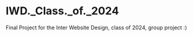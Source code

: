 # IWD._Class._of._2024
Final Project for the Inter Website Design, class of 2024, group project :) 
